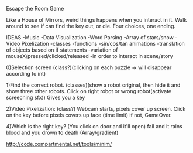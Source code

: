 Escape the Room Game

Like a House of Mirrors, weird things happens when you interact in it.
Walk around to see if can find the key out, or die.
Four choices, one ending.

IDEAS
  -Music
  -Data Visualization 
  -Word Parsing
  -Array of stars/snow
  -Video Pixelization
  -classes
  -functions
  -sin/cos/tan animations
  -translation of objects based on if statements
  -variation of mouseX/pressed/clicked/released
    -in order to interact in scene/story

0)Selection screen (class?)(clicking on each puzzle => will disappear according to int)

1)Find the correct robot. (classes)(show a robot original, then hide it and show three other robots. Click on right robot or wrong robot(activate screeching sfx)) Gives you a key

2)Video Pixelization: (class?)
  Webcam starts, pixels cover up screen. 
  Click on the key before pixels covers up face (time limit) if not, GameOver.

4)Which is the right key? (You click on door and it'll open) fail and it rains blood and you drown to death (Array/gradient)

http://code.compartmental.net/tools/minim/


